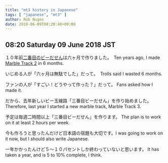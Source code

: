 ```yaml
---
title: "mt3 history in Japanese"
tags: [ "japanese", "mt3" ]
author: Rob Nugen
date: 2018-06-09T08:20:48+09:00
---
```


## 08:20 Saturday 09 June 2018 JST

１０年前[二番目のビーだせん](https://mt2.robnugen.com/)は六ヶ月で作りました。　Ten years ago, I made [Marble Track 2](https://mt2.robnugen.com/) in 6 months.

いじめる人が「六ヶ月は無駄でした」だって。　Trolls said I wasted 6 months.

ファンの人が「すごい！どうやって作った？」だって。  Fans asked how I made it.

だから、去年新しいビー玉線路「三番目ビーだせん」を作り始めました。  Therefore, last year I started a new marble track, Marble Track 3.

予定は毎週二時間以上「三番目ビーだせん」を作ります。 The plan is to work on it at least 2 hours per week.

今も作ろうと思ったんだけど日本語の宿題も大切です。I was going to work on it now, but I should also write Japanese.

一年かかったんけど５〜１０パセントしか終わっていないと思います。 It has taken a year, and is 5 to 10% complete, I think.
